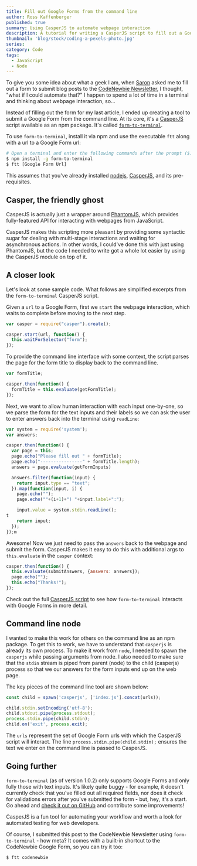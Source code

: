 ```yaml
---
title: Fill out Google Forms from the command line
author: Ross Kaffenberger
published: true
summary: Using CasperJS to automate webpage interaction
description: A tutorial for writing a CasperJS script to fill out a Google Form, which is also available now as an npm package called "form-to-terminal"
thumbnail: 'blog/stock/coding-a-pexels-photo.jpg'
series:
category: Code
tags:
  - JavaScript
  - Node
---
```


To give you some idea about what a geek I am, when [Saron](https://twitter.com/saronyitbarek) asked me to fill out a form to submit blog posts to the [CodeNewbie Newsletter](http://www.codenewbie.org/blogs/submit-to-the-codenewbie-newsletter), I thought, "what if I could automate that?" I happen to spend a lot of time in a terminal and thinking about webpage interaction, so...

Instead of filling out the form for my last article, I ended up creating a tool to submit a Google Form from the command line. At its core, it's a [CasperJS](http://casperjs.org/) script available as an npm package. It's called [`form-to-terminal`](https://github.com/rossta/form-to-terminal).

To use `form-to-terminal`, install it via npm and use the executable `ftt` along with a url to a Google Form url:

```bash
# Open a terminal and enter the following commands after the prompt ($):
$ npm install -g form-to-terminal
$ ftt [Google Form Url]
```

This assumes that you've already installed [nodejs](https://nodejs.org/en/download/package-manager/),  [CasperJS](http://docs.casperjs.org/en/latest/installation.html), and its pre-requisites.

## Casper, the friendly ghost

CasperJS is actually just a wrapper around [PhantomJS](http://phantomjs.org/), which provides
fully-featured API for interacting with webpages from JavaScript.

CasperJS makes this scripting more pleasant by providing some syntactic sugar for dealing
with multi-stage interactions and waiting for asynchronous actions. In other
words, I could've done this with just using PhantomJS, but the code I needed to
write got a whole lot easier by using the CasperJS module on top of it.

## A closer look

Let's look at some sample code. What follows are simplified excerpts from the `form-to-terminal` CasperJS script.

Given a `url` to a Google Form, first we `start` the webpage interaction, which waits to complete
before moving to the next step.

```javascript
var casper = require("casper").create();

casper.start(url, function() {
  this.waitForSelector("form");
});
```

To provide the command line interface with some context, the script parses the
page for the form title to display back to the command line.

```javascript
var formTitle;

casper.then(function() {
  formTitle = this.evaluate(getFormTitle);
});
```

Next, we want to allow human interaction with each input one-by-one, so we parse
the form for the text inputs and their labels so we can ask the user to enter answers back into the
terminal using `readLine`:

```javascript
var system = require('system');
var answers;

casper.then(function() {
  var page = this;
  page.echo("Please fill out " + formTitle);
  page.echo("----------------" + formTitle.length);
  answers = page.evaluate(getFormInputs)

  answers.filter(function(input) {
    return input.type == "text";
  }).map(function(input, i) {
    page.echo("");
    page.echo(""+(i+1)+") "+input.label+":");

    input.value = system.stdin.readLine();
t
    return input;
  });
});m
```

Awesome! Now we just need to pass the `answers` back to the webpage and submit
the form. CasperJS makes it easy to do this with additional args to
`this.evaluate` in the `casper` context:

```javascript
casper.then(function() {
  this.evaluate(submitAnswers, {answers: answers});
  page.echo("");
  this.echo("Thanks!");
});
```

Check out the full [CasperJS script](https://github.com/rossta/form-to-terminal/blob/96a4dd8be4b071b5bfb5adb50676a6383c685240/index.js) to see how `form-to-terminal` interacts with Google Forms in more detail.

## Command line node

I wanted to make this work for others on the command line as an npm package. To
get this to work, we have to understand that `casperjs` is already its own
process. To make it work from `node`, I needed to spawn the `casperjs` while
passing arguments from node. I also needed to make sure that the `stdin`
stream is piped from parent (node) to the child (casperjs) process so that we our answers
for the form inputs end up on the web page.

The key pieces of the command line tool are shown below:

```javascript
const child = spawn('casperjs', ['index.js'].concat(urls));

child.stdin.setEncoding('utf-8');
child.stdout.pipe(process.stdout);
process.stdin.pipe(child.stdin);
child.on('exit', process.exit);
```

The `urls` represent the set of Google Form urls with which the CasperJS script
will interact. The line `process.stdin.pipe(child.stdin);` ensures the text we
enter on the command line is passed to CasperJS.

## Going further

`form-to-terminal` (as of version 1.0.2) only supports Google Forms and only
fully those with text inputs. It's likely quite buggy - for example, it doesn't
currently check that you've filled out all required fields, nor does it check
for validations errors after you've submitted the form - but, hey, it's a start.
Go ahead and [check it out on GitHub](https://github.com/rossta/form-to-terminal) and contribute some improvements!

CasperJS is a fun tool for automating your workflow and worth a look for
automated testing for web developers.

Of course, I submitted this post to the CodeNewbie Newsletter using
`form-to-terminal` - how meta? It comes with a built-in shortcut to the
CodeNewbie Google Form, so you can try it too:

```javascript
$ ftt codenewbie
```
